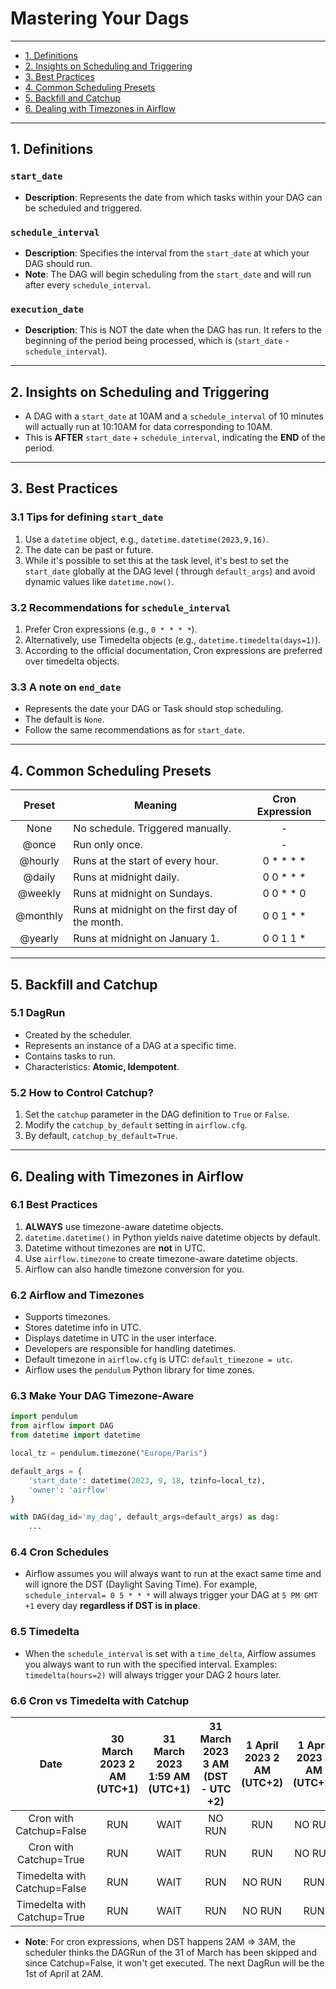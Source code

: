 # Mastering Your Dags

---

- [1. Definitions](#1-definitions)
- [2. Insights on Scheduling and Triggering](#2-insights-on-scheduling-and-triggering)
- [3. Best Practices](#3-best-practices)
- [4. Common Scheduling Presets](#4-common-scheduling-presets)
- [5. Backfill and Catchup](#5-backfill-and-catchup)
- [6. Dealing with Timezones in Airflow](#6-dealing-with-timezones-in-airflow)

---

## **1. Definitions**

### `start_date`

* **Description**: Represents the date from which tasks within your DAG can be scheduled and triggered.

### `schedule_interval`

* **Description**: Specifies the interval from the `start_date` at which your DAG should run.
* **Note**: The DAG will begin scheduling from the `start_date` and will run after every `schedule_interval`.

### `execution_date`

* **Description**: This is NOT the date when the DAG has run. It refers to the beginning of the period being processed,
  which is (`start_date` - `schedule_interval`).

---

## **2. Insights on Scheduling and Triggering**

* A DAG with a `start_date` at 10AM and a `schedule_interval` of 10 minutes will actually run at 10:10AM for data
  corresponding to 10AM.
* This is **AFTER** `start_date` + `schedule_interval`, indicating the **END** of the period.

---

## **3. Best Practices**

### **3.1 Tips for defining `start_date`**

1. Use a `datetime` object, e.g., `datetime.datetime(2023,9,16)`.
2. The date can be past or future.
3. While it's possible to set this at the task level, it's best to set the `start_date` globally at the DAG level (
   through `default_args`) and avoid dynamic values like `datetime.now()`.

### **3.2 Recommendations for `schedule_interval`**

1. Prefer Cron expressions (e.g., `0 * * * *`).
2. Alternatively, use Timedelta objects (e.g., `datetime.timedelta(days=1)`).
3. According to the official documentation, Cron expressions are preferred over timedelta objects.

### **3.3 A note on `end_date`**

* Represents the date your DAG or Task should stop scheduling.
* The default is `None`.
* Follow the same recommendations as for `start_date`.

---

## **4. Common Scheduling Presets**

|  Preset  | Meaning                                         | Cron Expression |
|:--------:|-------------------------------------------------|:---------------:|
|   None   | No schedule. Triggered manually.                |        -        |
|  @once   | Run only once.                                  |        -        |
| @hourly  | Runs at the start of every hour.                |    0 * * * *    |
|  @daily  | Runs at midnight daily.                         |    0 0 * * *    |
| @weekly  | Runs at midnight on Sundays.                    |    0 0 * * 0    |
| @monthly | Runs at midnight on the first day of the month. |    0 0 1 * *    |
| @yearly  | Runs at midnight on January 1.                  |    0 0 1 1 *    |

---

## **5. Backfill and Catchup**

### **5.1 DagRun**

* Created by the scheduler.
* Represents an instance of a DAG at a specific time.
* Contains tasks to run.
* Characteristics: **Atomic, Idempotent**.

### **5.2 How to Control Catchup?**

1. Set the `catchup` parameter in the DAG definition to `True` or `False`.
2. Modify the `catchup_by_default` setting in `airflow.cfg`.
3. By default, `catchup_by_default=True`.

---

## **6. Dealing with Timezones in Airflow**

### **6.1 Best Practices**

1. **ALWAYS** use timezone-aware datetime objects.
2. `datetime.datetime()` in Python yields naive datetime objects by default.
3. Datetime without timezones are **not** in UTC.
4. Use `airflow.timezone` to create timezone-aware datetime objects.
5. Airflow can also handle timezone conversion for you.

### **6.2 Airflow and Timezones**

* Supports timezones.
* Stores datetime info in UTC.
* Displays datetime in UTC in the user interface.
* Developers are responsible for handling datetimes.
* Default timezone in `airflow.cfg` is UTC: `default_timezone = utc`.
* Airflow uses the `pendulum` Python library for time zones.

### **6.3 Make Your DAG Timezone-Aware**

```python
import pendulum
from airflow import DAG
from datetime import datetime

local_tz = pendulum.timezone("Europe/Paris")

default_args = {
    'start_date': datetime(2023, 9, 18, tzinfo=local_tz),
    'owner': 'airflow'
}

with DAG(dag_id='my_dag', default_args=default_args) as dag:
    ...
```

### **6.4 Cron Schedules**

* Airflow assumes you will always want to run at the exact same time and will ignore the DST (Daylight Saving Time). For
  example, `schedule_interval= 0 5 * * *` will always trigger your DAG at `5 PM GMT +1` every day **regardless if DST is
  in place**.

### **6.5 Timedelta**

* When the `schedule_interval` is set with a `time_delta`, Airflow assumes you always want to run with the specified
  interval. Examples: `timedelta(hours=2)` will always trigger your DAG 2 hours later.

### **6.6 Cron vs Timedelta with Catchup**

|             Date             | 30 March 2023 2 AM (UTC+1) | 31 March 2023 1:59 AM (UTC+1) | 31 March 2023 3 AM (DST - UTC +2) | 1 April 2023 2 AM (UTC+2) | 1 April 2023 3 AM (UTC+2) |
|:----------------------------:|:--------------------------:|:-----------------------------:|:---------------------------------:|:-------------------------:|:-------------------------:|
|   Cron with Catchup=False    |            RUN             |             WAIT              |              NO RUN               |            RUN            |          NO RUN           |
|    Cron with Catchup=True    |            RUN             |             WAIT              |                RUN                |            RUN            |          NO RUN           |
| Timedelta with Catchup=False |            RUN             |             WAIT              |                RUN                |          NO RUN           |            RUN            |
| Timedelta with Catchup=True  |            RUN             |             WAIT              |                RUN                |          NO RUN           |            RUN            |

* **Note**: For cron expressions, when DST happens 2AM => 3AM, the scheduler thinks the DAGRun of the 31 of March has
  been skipped and since Catchup=False, it won't get executed. The next DagRun will be the 1st of April at 2AM.

